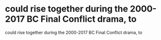 # could rise together during the 2000-2017 BC Final Conflict drama, to

could rise together during the 2000-2017 BC Final Conflict drama, to